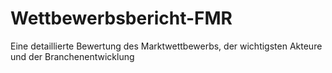 # Wettbewerbsbericht-FMR
Eine detaillierte Bewertung des Marktwettbewerbs, der wichtigsten Akteure und der Branchenentwicklung
